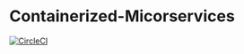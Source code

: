 # Containerized-Micorservices

[![CircleCI](https://circleci.com/gh/kforkaran/Containerized-Micorservices.svg?style=svg)](https://circleci.com/gh/kforkaran/Containerized-Micorservices)
